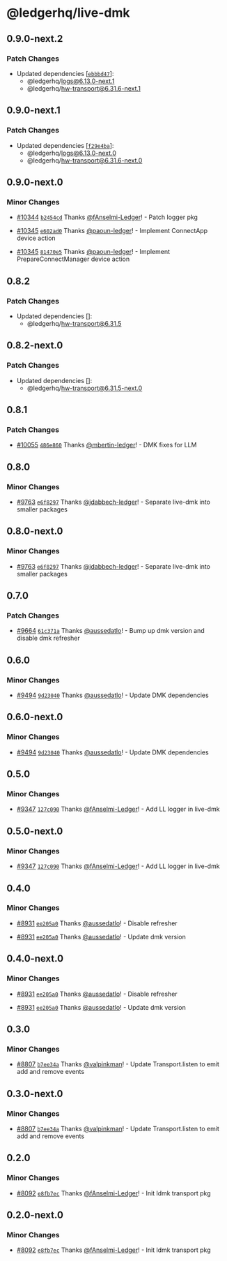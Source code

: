# @ledgerhq/live-dmk

## 0.9.0-next.2

### Patch Changes

- Updated dependencies [[`ebbbd47`](https://github.com/LedgerHQ/ledger-live/commit/ebbbd47efe76d82047a956cb5849be5831f58772)]:
  - @ledgerhq/logs@6.13.0-next.1
  - @ledgerhq/hw-transport@6.31.6-next.1

## 0.9.0-next.1

### Patch Changes

- Updated dependencies [[`f29e4ba`](https://github.com/LedgerHQ/ledger-live/commit/f29e4bae00a4bf470a0c1ca143e505b731543f95)]:
  - @ledgerhq/logs@6.13.0-next.0
  - @ledgerhq/hw-transport@6.31.6-next.0

## 0.9.0-next.0

### Minor Changes

- [#10344](https://github.com/LedgerHQ/ledger-live/pull/10344) [`b2454cd`](https://github.com/LedgerHQ/ledger-live/commit/b2454cde386d45fd69304ba492bb7958bb0eacd4) Thanks [@fAnselmi-Ledger](https://github.com/fAnselmi-Ledger)! - Patch logger pkg

- [#10345](https://github.com/LedgerHQ/ledger-live/pull/10345) [`e602ad0`](https://github.com/LedgerHQ/ledger-live/commit/e602ad0026fd7849ea7ad2a6c320a524657125d4) Thanks [@paoun-ledger](https://github.com/paoun-ledger)! - Implement ConnectApp device action

- [#10345](https://github.com/LedgerHQ/ledger-live/pull/10345) [`81470e5`](https://github.com/LedgerHQ/ledger-live/commit/81470e507870fae1d93ac6d1c0434ad9795722dd) Thanks [@paoun-ledger](https://github.com/paoun-ledger)! - Implement PrepareConnectManager device action

## 0.8.2

### Patch Changes

- Updated dependencies []:
  - @ledgerhq/hw-transport@6.31.5

## 0.8.2-next.0

### Patch Changes

- Updated dependencies []:
  - @ledgerhq/hw-transport@6.31.5-next.0

## 0.8.1

### Patch Changes

- [#10055](https://github.com/LedgerHQ/ledger-live/pull/10055) [`486e860`](https://github.com/LedgerHQ/ledger-live/commit/486e860cbad0ca9ba54e231c9d42739e0ccee662) Thanks [@mbertin-ledger](https://github.com/mbertin-ledger)! - DMK fixes for LLM

## 0.8.0

### Minor Changes

- [#9763](https://github.com/LedgerHQ/ledger-live/pull/9763) [`e6f8297`](https://github.com/LedgerHQ/ledger-live/commit/e6f8297515ed689ee7cad902ef0ec07260692463) Thanks [@jdabbech-ledger](https://github.com/jdabbech-ledger)! - Separate live-dmk into smaller packages

## 0.8.0-next.0

### Minor Changes

- [#9763](https://github.com/LedgerHQ/ledger-live/pull/9763) [`e6f8297`](https://github.com/LedgerHQ/ledger-live/commit/e6f8297515ed689ee7cad902ef0ec07260692463) Thanks [@jdabbech-ledger](https://github.com/jdabbech-ledger)! - Separate live-dmk into smaller packages

## 0.7.0

### Patch Changes

- [#9664](https://github.com/LedgerHQ/ledger-live/pull/9664) [`61c371a`](https://github.com/LedgerHQ/ledger-live/commit/61c371a6e22750cf341d5667c8b6ddefa9d6af57) Thanks [@aussedatlo](https://github.com/aussedatlo)! - Bump up dmk version and disable dmk refresher

## 0.6.0

### Minor Changes

- [#9494](https://github.com/LedgerHQ/ledger-live/pull/9494) [`9d23040`](https://github.com/LedgerHQ/ledger-live/commit/9d230407b782d57fcada9075422b127f8a925168) Thanks [@aussedatlo](https://github.com/aussedatlo)! - Update DMK dependencies

## 0.6.0-next.0

### Minor Changes

- [#9494](https://github.com/LedgerHQ/ledger-live/pull/9494) [`9d23040`](https://github.com/LedgerHQ/ledger-live/commit/9d230407b782d57fcada9075422b127f8a925168) Thanks [@aussedatlo](https://github.com/aussedatlo)! - Update DMK dependencies

## 0.5.0

### Minor Changes

- [#9347](https://github.com/LedgerHQ/ledger-live/pull/9347) [`127c090`](https://github.com/LedgerHQ/ledger-live/commit/127c0906f738ccc3ee84a194ca2aee642ecbb358) Thanks [@fAnselmi-Ledger](https://github.com/fAnselmi-Ledger)! - Add LL logger in live-dmk

## 0.5.0-next.0

### Minor Changes

- [#9347](https://github.com/LedgerHQ/ledger-live/pull/9347) [`127c090`](https://github.com/LedgerHQ/ledger-live/commit/127c0906f738ccc3ee84a194ca2aee642ecbb358) Thanks [@fAnselmi-Ledger](https://github.com/fAnselmi-Ledger)! - Add LL logger in live-dmk

## 0.4.0

### Minor Changes

- [#8931](https://github.com/LedgerHQ/ledger-live/pull/8931) [`ee205a0`](https://github.com/LedgerHQ/ledger-live/commit/ee205a01e1a26045e468735907039ad9be1c7f34) Thanks [@aussedatlo](https://github.com/aussedatlo)! - Disable refresher

- [#8931](https://github.com/LedgerHQ/ledger-live/pull/8931) [`ee205a0`](https://github.com/LedgerHQ/ledger-live/commit/ee205a01e1a26045e468735907039ad9be1c7f34) Thanks [@aussedatlo](https://github.com/aussedatlo)! - Update dmk version

## 0.4.0-next.0

### Minor Changes

- [#8931](https://github.com/LedgerHQ/ledger-live/pull/8931) [`ee205a0`](https://github.com/LedgerHQ/ledger-live/commit/ee205a01e1a26045e468735907039ad9be1c7f34) Thanks [@aussedatlo](https://github.com/aussedatlo)! - Disable refresher

- [#8931](https://github.com/LedgerHQ/ledger-live/pull/8931) [`ee205a0`](https://github.com/LedgerHQ/ledger-live/commit/ee205a01e1a26045e468735907039ad9be1c7f34) Thanks [@aussedatlo](https://github.com/aussedatlo)! - Update dmk version

## 0.3.0

### Minor Changes

- [#8807](https://github.com/LedgerHQ/ledger-live/pull/8807) [`b7ee34a`](https://github.com/LedgerHQ/ledger-live/commit/b7ee34a7128b0b12c90070950901ed2d826c7a40) Thanks [@valpinkman](https://github.com/valpinkman)! - Update Transport.listen to emit add and remove events

## 0.3.0-next.0

### Minor Changes

- [#8807](https://github.com/LedgerHQ/ledger-live/pull/8807) [`b7ee34a`](https://github.com/LedgerHQ/ledger-live/commit/b7ee34a7128b0b12c90070950901ed2d826c7a40) Thanks [@valpinkman](https://github.com/valpinkman)! - Update Transport.listen to emit add and remove events

## 0.2.0

### Minor Changes

- [#8092](https://github.com/LedgerHQ/ledger-live/pull/8092) [`e8fb7ec`](https://github.com/LedgerHQ/ledger-live/commit/e8fb7ec80f6c8f2eb813662f9e02bc1c2ebaf6a7) Thanks [@fAnselmi-Ledger](https://github.com/fAnselmi-Ledger)! - Init ldmk transport pkg

## 0.2.0-next.0

### Minor Changes

- [#8092](https://github.com/LedgerHQ/ledger-live/pull/8092) [`e8fb7ec`](https://github.com/LedgerHQ/ledger-live/commit/e8fb7ec80f6c8f2eb813662f9e02bc1c2ebaf6a7) Thanks [@fAnselmi-Ledger](https://github.com/fAnselmi-Ledger)! - Init ldmk transport pkg
